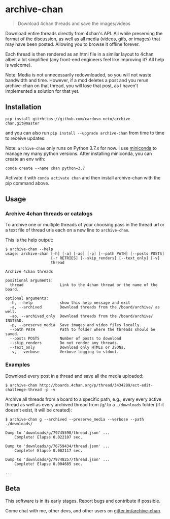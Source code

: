 # archive-chan
> Download 4chan threads and save the images/videos

Download entire threads directly from 4chan's API.
All while preserving the format of the discussion, as well as all media (videos, gifs, or images) that may have been posted.
Allowing you to browse it offline forever.

Each thread is then rendered as an html file in a similar layout to 4chan albeit a lot simplified (any front-end engineers feel like improving it? All help is welcome).

Note:
Media is not unnecessarily redownloaded, so you will not waste bandwidth and time.
However, if a mod deletes a post and you rerun archive-chan on that thread, you will lose that post, as I haven't implemented a solution for that yet.

## Installation

`pip install git+https://github.com/cardoso-neto/archive-chan.git@master`

and you can also run `pip install --upgrade archive-chan` from time to time to receive updates.

Note:
`archive-chan` only runs on Python 3.7.x for now.
I use [miniconda](https://docs.conda.io/projects/conda/en/latest/user-guide/install/linux.html) to manage my many python versions.
After installing miniconda, you can create an env with:

`conda create --name chan python=3.7`

Activate it with `conda activate chan` and then install archive-chan with the pip command above.

## Usage

### Archive 4chan threads or catalogs

To archive one or multiple threads of your choosing pass in the thread url or a text file of thread urls each on a new line to `archive-chan`.

This is the help output:
```
$ archive-chan --help
usage: archive-chan [-h] [-a] [-ao] [-p] [--path PATH] [--posts POSTS]
                    [-r RETRIES] [--skip_renders] [--text_only] [-v]
                    thread

Archive 4chan threads

positional arguments:
  thread                Link to the 4chan thread or the name of the board.

optional arguments:
  -h, --help            show this help message and exit
  -a, --archived        Download threads from the /board/archive/ as well.
  -ao, --archived_only  Download threads from the /board/archive/ INSTEAD.
  -p, --preserve_media  Save images and video files locally.
  --path PATH           Path to folder where the threads should be saved.
  --posts POSTS         Number of posts to download
  --skip_renders        Do not render any threads.
  --text_only           Download only HTMLs or JSONs.
  -v, --verbose         Verbose logging to stdout.
```

### Examples

Download every post in a thread and save all the media uploaded:
```
$ archive-chan http://boards.4chan.org/p/thread/3434289/ect-edit-challenge-thread -p -v
```

Archive all threads from a board to a specific path, e.g., every every active thread as well as every archived thread from /g/ to a `./downloads` folder (if it doesn't exist, it will be created):
```
$ archive-chan g --archived --preserve_media --verbose --path ./downloads/

Dump to 'downloads/g/79745590/thread.json' ...
    Complete! Elapse 0.022107 sec.

Dump to 'downloads/g/76759434/thread.json' ...
    Complete! Elapse 0.002117 sec.

Dump to 'downloads/g/79748257/thread.json' ...
    Complete! Elapse 0.004685 sec.

...
```

## Beta

This software is in its early stages.
Report bugs and contribute if possible.

Come chat with me, other devs, and other users on [gitter.im/archive-chan](https://gitter.im/archive-chan/).
